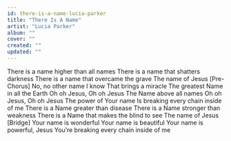 ```yaml
---
id: there-is-a-name-lucia-parker
title: "There Is A Name"
artist: "Lucia Parker"
album: ""
cover: ""
created: ""
updated: ""
---
```


There is  a name higher than all names
There is a name that shatters darkness
There is  a name that overcame the grave
The name of Jesus
[Pre-Chorus]
No, no other name I know
That brings a miracle
The greatest  Name in all the Earth
Oh oh Jesus, Oh oh Jesus
The Name above all names
Oh oh Jesus, Oh oh Jesus
The power of Your name
Is breaking every chain inside of me
There is a Name greater than disease
There is a Name stronger than weakness
There is a Name that makes the blind to see
The name of Jesus
[Bridge]
Your name is wonderful
Your name is beautiful
Your name is powerful, Jesus
You’re breaking every chain inside of me